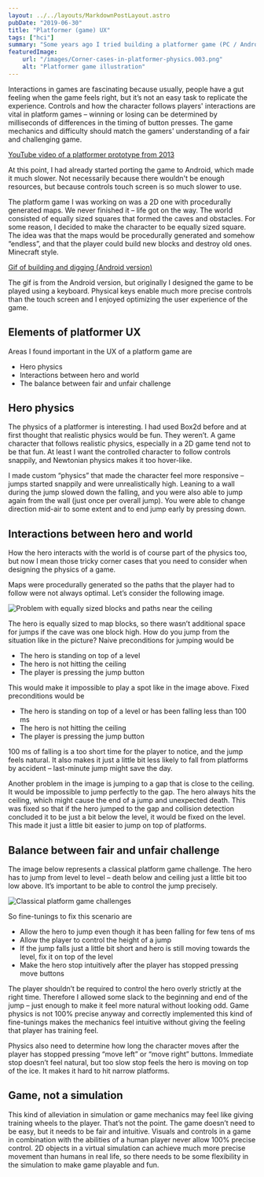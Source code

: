 ```yaml
---
layout: ../../layouts/MarkdownPostLayout.astro
pubDate: "2019-06-30"
title: "Platformer (game) UX"
tags: ["hci"]
summary: "Some years ago I tried building a platformer game (PC / Android) and found the experience interesting from the UX point of view. This is my recap of what I remember. TLDR: You can cheat to make it feel more like a game. Physics simulation rarely makes a good platformer (although Trine might beg to differ). At least you'll need to fine-tune your character movement physics."
featuredImage: 
    url: "/images/Corner-cases-in-platformer-physics.003.png"
    alt: "Platformer game illustration"
---
```

Interactions in games are fascinating because usually, people have a gut feeling when the game feels right, but it’s not an easy task to replicate the experience. Controls and how the character follows players' interactions are vital in platform games – winning or losing can be determined by milliseconds of differences in the timing of button presses. The game mechanics and difficulty should match the gamers' understanding of a fair and challenging game.

[YouTube video of a platformer prototype from 2013](https://youtu.be/0MV0MXj0Y8s)

At this point, I had already started porting the game to Android, which made it much slower. Not necessarily because there wouldn't be enough resources, but because controls touch screen is so much slower to use.

The platform game I was working on was a 2D one with procedurally generated maps. We never finished it – life got on the way. The world consisted of equally sized squares that formed the caves and obstacles. For some reason, I decided to make the character to be equally sized square. The idea was that the maps would be procedurally generated and somehow “endless”, and that the player could build new blocks and destroy old ones. Minecraft style.

[Gif of building and digging (Android version)](/images/Loikka-build-and-dig.gif)

The gif is from the Android version, but originally I designed the game to be played using a keyboard. Physical keys enable much more precise controls than the touch screen and I enjoyed optimizing the user experience of the game.

## Elements of platformer UX
Areas I found important in the UX of a platform game are

- Hero physics
- Interactions between hero and world
- The balance between fair and unfair challenge

## Hero physics

The physics of a platformer is interesting. I had used Box2d before and at first thought that realistic physics would be fun. They weren’t. A game character that follows realistic physics, especially in a 2D game tend not to be that fun. At least I want the controlled character to follow controls snappily, and Newtonian physics makes it too hover-like.

I made custom “physics” that made the character feel more responsive – jumps started snappily and were unrealistically high. Leaning to a wall during the jump slowed down the falling, and you were also able to jump again from the wall (just once per overall jump). You were able to change direction mid-air to some extent and to end jump early by pressing down.

## Interactions between hero and world

How the hero interacts with the world is of course part of the physics too, but now I mean those tricky corner cases that you need to consider when designing the physics of a game.

Maps were procedurally generated so the paths that the player had to follow were not always optimal. Let’s consider the following image.

![Problem with equally sized blocks and paths near the ceiling](/images/Corner-cases-in-platformer-physics.004.png "Problem with equally sized blocks and paths near the ceiling")

The hero is equally sized to map blocks, so there wasn’t additional space for jumps if the cave was one block high. How do you jump from the situation like in the picture? Naive preconditions for jumping would be

- The hero is standing on top of a level
- The hero is not hitting the ceiling
- The player is pressing the jump button

This would make it impossible to play a spot like in the image above. Fixed preconditions would be

- The hero is standing on top of a level or has been falling less than 100 ms
- The hero is not hitting the ceiling
- The player is pressing the jump button

100 ms of falling is a too short time for the player to notice, and the jump feels natural. It also makes it just a little bit less likely to fall from platforms by accident – last-minute jump might save the day.

Another problem in the image is jumping to a gap that is close to the ceiling. It would be impossible to jump perfectly to the gap. The hero always hits the ceiling, which might cause the end of a jump and unexpected death. This was fixed so that if the hero jumped to the gap and collision detection concluded it to be just a bit below the level, it would be fixed on the level. This made it just a little bit easier to jump on top of platforms.

## Balance between fair and unfair challenge

The image below represents a classical platform game challenge. The hero has to jump from level to level – death below and ceiling just a little bit too low above. It’s important to be able to control the jump precisely.

![Classical platform game challenges](/images/Corner-cases-in-platformer-physics.003.png "Patfromer challenges")

So fine-tunings to fix this scenario are

- Allow the hero to jump even though it has been falling for few tens of ms
- Allow the player to control the height of a jump
- If the jump falls just a little bit short and hero is still moving towards the level, fix it on top of the level
- Make the hero stop intuitively after the player has stopped pressing move buttons

The player shouldn’t be required to control the hero overly strictly at the right time. Therefore I allowed some slack to the beginning and end of the jump – just enough to make it feel more natural without looking odd. Game physics is not 100% precise anyway and correctly implemented this kind of fine-tunings makes the mechanics feel intuitive without giving the feeling that player has training feel.

Physics also need to determine how long the character moves after the player has stopped pressing “move left” or “move right” buttons. Immediate stop doesn’t feel natural, but too slow stop feels the hero is moving on top of the ice. It makes it hard to hit narrow platforms.

## Game, not a simulation

This kind of alleviation in simulation or game mechanics may feel like giving training wheels to the player. That’s not the point. The game doesn’t need to be easy, but it needs to be fair and intuitive. Visuals and controls in a game in combination with the abilities of a human player never allow 100% precise control. 2D objects in a virtual simulation can achieve much more precise movement than humans in real life, so there needs to be some flexibility in the simulation to make game playable and fun.